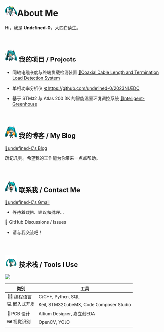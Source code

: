 # <img src="./images/miku4.png" alt="" style="width: 39px; height: 39px;" />About Me

Hi，我是 **Undefined-0**，大四在读生。

　

##  <img src="./images/miku1.png" alt="" style="width: 39px; height: 39px;" /> 我的项目 / Projects
* 同轴电缆长度与终端负载检测装置
  [🔌Coaxial Cable Length and Termination Load Detection System](https://github.com/undefined-0/2023NUEDC)

* 单相功率分析仪
  [⚙️https://github.com/undefined-0/2023NUEDC](https://github.com/undefined-0/2024NUEDC)

* 基于 STM32 与 Atlas 200 DK 的智能温室环境调控系统
  [🌿Intelligent-Greenhouse](https://github.com/CCNU-IOT/Intelligent-Greenhouse)

　


## <img src="./images/miku2.png" alt="" style="width: 39px; height: 39px;" /> 我的博客 / My Blog

[📖undefined-0's Blog](https://undefined-0.github.io/)

疏记几则。希望我的工作能为你带来一点点帮助。

　

##  <img src="./images/miku3.png" alt="" style="width: 39px; height: 39px;" /> 联系我 / Contact Me

[📧undefined-0's Gmail](mailto:sia.undefined.0@gmail.com)

* 等待着疑问、建议和批评…

💬 GitHub Discussions / Issues

* 请与我交流吧！

　

## <img src="./images/miku6.png" alt="" style="width: 39px; height: 39px;" /> 技术栈 / Tools I Use

<img align="center" src="https://skillicons.dev/icons?i=c,cpp,arduino,vim,vscode,linux,debian,raspberrypi,matlab,mysql,postgres,py,opencv,latex,md&theme=dark" />

| 类别 | 工具 |
|------|------|
| 👩‍💻 编程语言 | C/C++, Python, SQL |
| 💻 嵌入式开发 | Keil, STM32CubeMX, Code Composer Studio |
| 🧩 PCB 设计 | Altium Designer, 嘉立创EDA              |
| 🖼️ 视觉识别 | OpenCV, YOLO |

<!--

<img align="center" src="https://skillicons.dev/icons?i=c,cpp,arduino,vim,vscode,eclipse,linux,debian,raspberrypi,matlab,mysql,postgres,py,npm,opencv,html,latex,md,&theme=dark" />

##  <img src="./images/miku1.png" alt="" style="width: 39px; height: 39px;" /> 我近30天的 GitHub 活动

<img width="1000" src="https://github-readme-activity-graph.vercel.app/graph?username=undefined-0&theme=github-compact&hide_border=true&area=true" />

>
